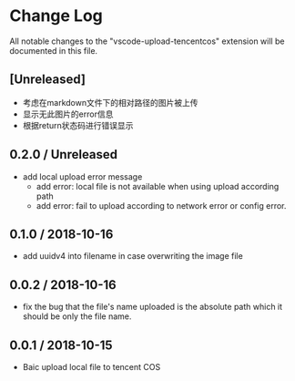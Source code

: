 # Change Log
All notable changes to the "vscode-upload-tencentcos" extension will be documented in this file.

## [Unreleased]
* 考虑在markdown文件下的相对路径的图片被上传
* ‎显示无此图片的error信息
* ‎根据return状态码进行错误显示

## 0.2.0 / Unreleased
* add local upload error message
    * add error: local file is not available when using upload according path
    * add error: fail to upload according to network error or config error.

## 0.1.0 / 2018-10-16
* add uuidv4 into filename in case overwriting the image file

## 0.0.2 / 2018-10-16
* fix the bug that the file's name uploaded is the absolute path which it should be only the file name.

## 0.0.1 / 2018-10-15

* Baic upload local file to tencent COS